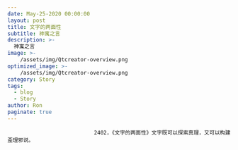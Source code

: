 ```yaml
---
date: May-25-2020 00:00:00
layout: post
title: 文字的两面性
subtitle: 神寓之言
description: >-
  神寓之言
image: >-
    /assets/img/Qtcreator-overview.png
optimized_image: >-
    /assets/img/Qtcreator-overview.png
category: Story
tags:
  - blog
  - Story
author: Ron
paginate: true
---
```


							　　2402，《文字的两面性》文字既可以探索真理，又可以构建歪理邪说。
							
							
						